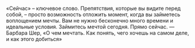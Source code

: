 
«Сейчас» – ключевое слово. Препятствия, которые вы видите перед собой, – просто возможность отложить момент, когда вы займетесь воплощением мечты. Вам не нужно бесконечно много времени и идеальные условия. Займитесь мечтой сегодня. Прямо сейчас.
— Барбара Шер, «О чем мечтать. Как понять, чего хочешь на самом деле, и как этого добиться»
